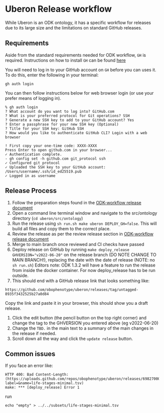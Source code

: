# Uberon Release workflow

While Uberon is an ODK ontology, it has a specific workflow for releases due to its large size and the limitations on standard GitHub releases.

## Requirements

Aside from the standard requirements needed for ODK workflow, `GH` is required. 
Instructions on how to install `GH` can be found [here](https://cli.github.com/manual/installation)

You will need to log in to your GitHub account on `GH` before you can uses it. To do this, enter the following in your terminal:
```
gh auth login
```

You can then follow instructions below for web browser login (or use your prefer means of logging in).
```
% gh auth login
? What account do you want to log into? GitHub.com
? What is your preferred protocol for Git operations? SSH
? Generate a new SSH key to add to your GitHub account? Yes
? Enter a passphrase for your new SSH key (Optional) 
? Title for your SSH key: GitHub SSH
? How would you like to authenticate GitHub CLI? Login with a web browser

! First copy your one-time code: XXXX-XXXX
Press Enter to open github.com in your browser... 
✓ Authentication complete.
- gh config set -h github.com git_protocol ssh
✓ Configured git protocol
✓ Uploaded the SSH key to your GitHub account: /Users/username/.ssh/id_ed25519.pub
✓ Logged in as username
```

## Release Process

1. Follow the preparation steps found in the [ODK-workflow release document](odk-workflows/ReleaseWorkflow.md)
1. Open a command line terminal window and navigate to the src/ontology directory (`cd uberon/src/ontology`)
1. Run the release using `sh run.sh make uberon DEPLOY_GH=false`. This will build all files and copy them to the correct place. 
1. Review the release as per the review release section in [ODK-workflow release document](odk-workflows/ReleaseWorkflow.md)
1. Merge to main branch once reviewed and CI checks have passed
1. Deploy release on GitHub by running `make deploy_release GHVERSION="v2022-06-20"` on the release branch (DO NOTE CHANGE TO MAIN BRANCH!), replacing the date with the date of release (NOTE: no `sh run.sh`)
Editors note: ODK 1.3.2 will have a feature to run the release from inside the docker container. For now deploy_release has to be run outside.
1. This should end with a GitHub release link that looks something like:
```
https://github.com/obophenotype/uberon/releases/tag/untagged-8935f3432525b27a0d84
``` 
Copy the link and paste it in your browser, this should show you a draft release. 
1. Click the edit button (the pencil button on the top right corner) and change the tag to the GHVERSION you entered above (eg v2022-06-20)
1. Change the `TBD.` in the main text to a summary of the main changes in the release if needed.
1. Scroll down all the way and click the `update release` button. 

## Common issues 

If you face an error like:
```
HTTP 400: Bad Content-Length: (https://uploads.github.com/repos/obophenotype/uberon/releases/69827000/assets?label=&name=life-stages-minimal.tsv)
make: *** [deploy_release] Error 1
```
run
```
echo "empty" > ../../subsets/life-stages-minimal.tsv
```

